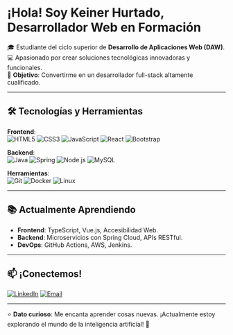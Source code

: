 # ¡Hola!  Soy Keiner Hurtado, Desarrollador Web en Formación

🎓 Estudiante del ciclo superior de **Desarrollo de Aplicaciones Web (DAW)**.  
💻 Apasionado por crear soluciones tecnológicas innovadoras y funcionales.  
🚀 **Objetivo**: Convertirme en un desarrollador full-stack altamente cualificado.

---

## 🛠️ Tecnologías y Herramientas

**Frontend**:  
![HTML5](https://img.shields.io/badge/HTML5-E34F26?style=flat&logo=html5&logoColor=white)
![CSS3](https://img.shields.io/badge/CSS3-1572B6?style=flat&logo=css3&logoColor=white)
![JavaScript](https://img.shields.io/badge/JavaScript-F7DF1E?style=flat&logo=javascript&logoColor=black)
![React](https://img.shields.io/badge/React-61DAFB?style=flat&logo=react&logoColor=black)
![Bootstrap](https://img.shields.io/badge/Bootstrap-7952B3?style=flat&logo=bootstrap&logoColor=white)

**Backend**:  
![Java](https://img.shields.io/badge/Java-ED8B00?style=flat&logo=openjdk&logoColor=white)
![Spring](https://img.shields.io/badge/Spring-6DB33F?style=flat&logo=spring&logoColor=white)
![Node.js](https://img.shields.io/badge/Node.js-339933?style=flat&logo=node.js&logoColor=white)
![MySQL](https://img.shields.io/badge/MySQL-4479A1?style=flat&logo=mysql&logoColor=white)

**Herramientas**:  
![Git](https://img.shields.io/badge/Git-F05032?style=flat&logo=git&logoColor=white)
![Docker](https://img.shields.io/badge/Docker-2496ED?style=flat&logo=docker&logoColor=white)
![Linux](https://img.shields.io/badge/Linux-FCC624?style=flat&logo=linux&logoColor=black)

---

## 📚 Actualmente Aprendiendo

- **Frontend**: TypeScript, Vue.js, Accesibilidad Web.
- **Backend**: Microservicios con Spring Cloud, APIs RESTful.
- **DevOps**: GitHub Actions, AWS, Jenkins.

---



## 📫 ¡Conectemos!

[![LinkedIn](https://img.shields.io/badge/LinkedIn-0A66C2?style=flat&logo=linkedin&logoColor=white)](https://www.linkedin.com/in/keiner-m-h-e-145178302/)
[![Email](https://img.shields.io/badge/Email-EA4335?style=flat&logo=gmail&logoColor=white)](mailto:keinerhurtado2805@gmail.com)


---

⭐ **Dato curioso**: Me encanta aprender cosas nuevas. ¡Actualmente estoy explorando el mundo de la inteligencia artificial! 🤖
